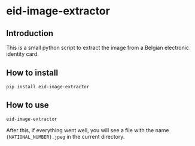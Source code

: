 # eid-image-extractor

## Introduction

This is a small python script to extract the image from a Belgian electronic
identity card.

## How to install

```
pip install eid-image-extractor
```

## How to use

```
eid-image-extractor
```
After this, if everything went well, you will see a file with the name
```{NATIONAL_NUMBER}.jpeg``` in the current directory.
